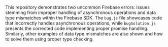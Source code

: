 This repository demonstrates two uncommon Firebase errors: issues stemming from improper handling of asynchronous operations and data type mismatches within the Firebase SDK.  The `bug.js` file showcases code that incorrectly handles asynchronous operations, while `bugSolution.js` presents the corrected code implementing proper promise handling. Similarly, other examples of data type mismatches are also shown and how to solve them using proper type checking.